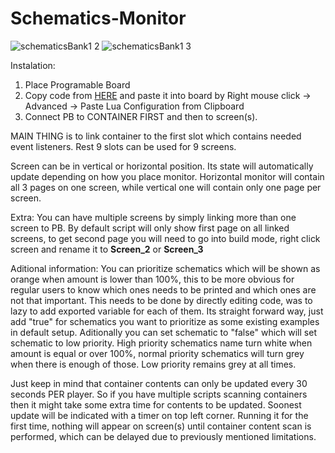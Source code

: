 # Schematics-Monitor
![schematicsBank1 2](https://user-images.githubusercontent.com/73749151/222956951-1235097e-2694-4621-923c-3cfe213657f0.jpg)
![schematicsBank1 3](https://user-images.githubusercontent.com/73749151/222972048-37fb823b-c87a-485a-8bd1-1ff88d3afe9a.jpg)

Instalation:
1. Place Programable Board
2. Copy code from [HERE](https://raw.githubusercontent.com/GcGoat/Schematics-Monitor/main/LUA) and paste it into board by Right mouse click -> Advanced -> Paste Lua Configuration from Clipboard
3. Connect PB to CONTAINER FIRST and then to screen(s). 

MAIN THING is to link container to the first slot which contains needed event listeners. Rest 9 slots can be used for 9 screens. 

Screen can be in vertical or horizontal position. Its state will automatically update depending on how you place monitor. Horizontal monitor will contain all 3 pages on one screen, while vertical one will contain only one page per screen.

Extra:
You can have multiple screens by simply linking more than one screen to PB. 
By default script will only show first page on all linked screens, to get second page you will need to go into build mode, right click screen and rename it to **Screen_2** or **Screen_3**

Aditional information:
You can prioritize schematics which will be shown as orange when amount is lower than 100%, this to be more obvious for regular users to know which ones needs to be printed and which ones are not that important. This needs to be done by directly editing code, was to lazy to add exported variable for each of them. Its straight forward way, just add "true" for schematics you want to prioritize as some existing examples in default setup.
Aditionally you can set schematic to "false" which will set schematic to low priority. 
High priority schematics name turn white when amount is equal or over 100%, normal priority schematics will turn grey when there is enough of those. Low priority remains grey at all times.

Just keep in mind that container contents can only be updated every 30 seconds PER player. So if you have multiple scripts scanning containers then it might take some extra time for contents to be updated. Soonest update will be indicated with a timer on top left corner.
Running it for the first time, nothing will appear on screen(s) until container content scan is performed, which can be delayed due to previously mentioned limitations. 
